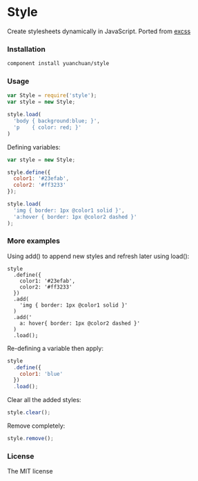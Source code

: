 # Style
Create stylesheets dynamically in JavaScript. Ported from [excss](https://github.com/yuanchuan/excss)

### Installation

```bash
component install yuanchuan/style
```


### Usage

```Javascript
var Style = require('style');
var style = new Style;

style.load(
  'body { background:blue; }',
  'p    { color: red; }'
)
```

Defining variables:

```Javascript
var style = new Style;

style.define({
  color1: '#23efab',
  color2: '#ff3233' 
});

style.load(
  'img { border: 1px @color1 solid }',
  'a:hover { border: 1px @color2 dashed }'
);
```

### More examples

Using add() to append new styles and refresh later using load():

    style
      .define({
        color1: '#23efab',
        color2: '#ff3233'
      })
      .add(
        'img { border: 1px @color1 solid }'
      )
      .add('
        a: hover{ border: 1px @color2 dashed }'
      )
      .load();

Re-defining a variable then apply:

```Javascript
style
  .define({
    color1: 'blue'
  })
  .load(); 
```

Clear all the added styles:

```Javascript
style.clear();
```

Remove completely:

```Javascript
style.remove();
```

### License

The MIT license
